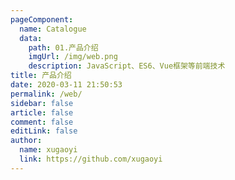 ```yaml
---
pageComponent:
  name: Catalogue
  data:
    path: 01.产品介绍
    imgUrl: /img/web.png
    description: JavaScript、ES6、Vue框架等前端技术
title: 产品介绍
date: 2020-03-11 21:50:53
permalink: /web/
sidebar: false
article: false
comment: false
editLink: false
author:
  name: xugaoyi
  link: https://github.com/xugaoyi
---
```

